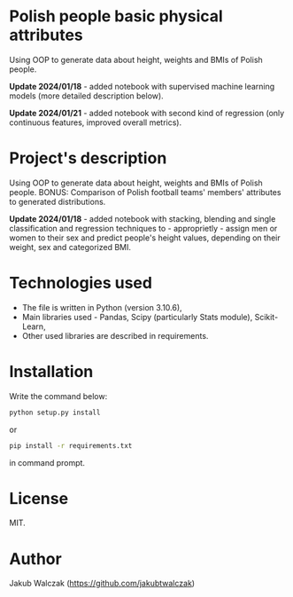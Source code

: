 # Polish people basic physical attributes

Using OOP to generate data about height, weights and BMIs of Polish people.

**Update 2024/01/18** - added notebook with supervised machine learning models (more detailed description below).

**Update 2024/01/21** - added notebook with second kind of regression (only continuous features, improved overall metrics).

# Project's description

Using OOP to generate data about height, weights and BMIs of Polish people. BONUS: Comparison of Polish football teams' members' attributes to generated distributions.

**Update 2024/01/18** - added notebook with stacking, blending and single classification and regression techniques to - approprietly - assign men or women to their sex and predict people's height values, depending on their weight, sex and categorized BMI.

# Technologies used

- The file is written in Python (version 3.10.6),
- Main libraries used - Pandas, Scipy (particularly Stats module), Scikit-Learn,
- Other used libraries are described in requirements.

# Installation

Write the command below:
```bash
python setup.py install
```
or
```bash
pip install -r requirements.txt
```

in command prompt.

# License

MIT.

# Author

Jakub Walczak (https://github.com/jakubtwalczak)

